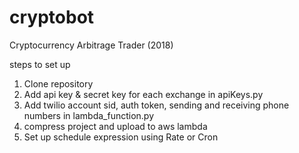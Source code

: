 # cryptobot
Cryptocurrency Arbitrage Trader (2018)

steps to set up
1. Clone repository
2. Add api key & secret key for each exchange in apiKeys.py
3. Add twilio account sid, auth token, sending and receiving phone numbers in lambda_function.py
4. compress project and upload to aws lambda
5. Set up schedule expression using Rate or Cron
